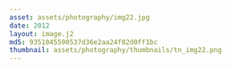 ```yaml
---
asset: assets/photography/img22.jpg
date: 2012
layout: image.j2
md5: 9351045590537d36e2aa24f02d0ff1bc
thumbnail: assets/photography/thumbnails/tn_img22.png
---
```


